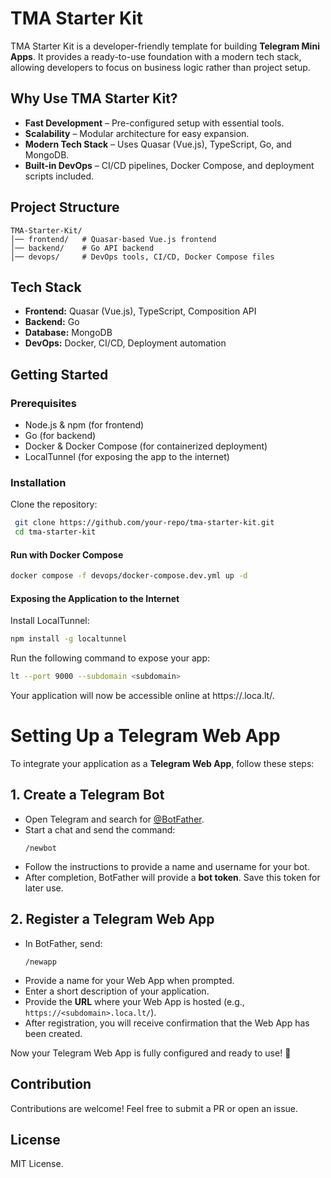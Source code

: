 # TMA Starter Kit

TMA Starter Kit is a developer-friendly template for building **Telegram Mini Apps**. It provides a ready-to-use foundation with a modern tech stack, allowing developers to focus on business logic rather than project setup.

## Why Use TMA Starter Kit?
- **Fast Development** – Pre-configured setup with essential tools.
- **Scalability** – Modular architecture for easy expansion.
- **Modern Tech Stack** – Uses Quasar (Vue.js), TypeScript, Go, and MongoDB.
- **Built-in DevOps** – CI/CD pipelines, Docker Compose, and deployment scripts included.

## Project Structure
```
TMA-Starter-Kit/
│── frontend/   # Quasar-based Vue.js frontend
│── backend/    # Go API backend
│── devops/     # DevOps tools, CI/CD, Docker Compose files
```

## Tech Stack
- **Frontend:** Quasar (Vue.js), TypeScript, Composition API
- **Backend:** Go
- **Database:** MongoDB
- **DevOps:** Docker, CI/CD, Deployment automation

## Getting Started

### Prerequisites
- Node.js & npm (for frontend)
- Go (for backend)
- Docker & Docker Compose (for containerized deployment)
- LocalTunnel (for exposing the app to the internet)


### Installation
Clone the repository:
```sh
 git clone https://github.com/your-repo/tma-starter-kit.git
 cd tma-starter-kit
```

#### Run with Docker Compose
```sh
docker compose -f devops/docker-compose.dev.yml up -d
```
#### Exposing the Application to the Internet

Install LocalTunnel:
```sh
npm install -g localtunnel
```

Run the following command to expose your app:
```sh
lt --port 9000 --subdomain <subdomain>
```

Your application will now be accessible online at https://<subdomain>.loca.lt/.

# Setting Up a Telegram Web App

To integrate your application as a **Telegram Web App**, follow these steps:

## 1. Create a Telegram Bot
- Open Telegram and search for [@BotFather](https://t.me/BotFather).
- Start a chat and send the command:
  ```
  /newbot
  ```
- Follow the instructions to provide a name and username for your bot.
- After completion, BotFather will provide a **bot token**. Save this token for later use.

## 2. Register a Telegram Web App
- In BotFather, send:
  ```
  /newapp
  ```
- Provide a name for your Web App when prompted.
- Enter a short description of your application.
- Provide the **URL** where your Web App is hosted (e.g., `https://<subdomain>.loca.lt/`).
- After registration, you will receive confirmation that the Web App has been created.

Now your Telegram Web App is fully configured and ready to use! 🚀

## Contribution
Contributions are welcome! Feel free to submit a PR or open an issue.

## License
MIT License.

